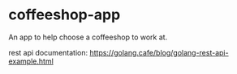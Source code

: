 # coffeeshop-app

An app to help choose a coffeeshop to work at.

rest api documentation: <https://golang.cafe/blog/golang-rest-api-example.html>
